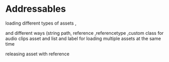 # Addressables
 
loading different types of assets ,

and different ways (string path, reference ,referencetype ,custom class for audio clips asset and list and label for loading multiple assets at the same time

releasing asset with reference
